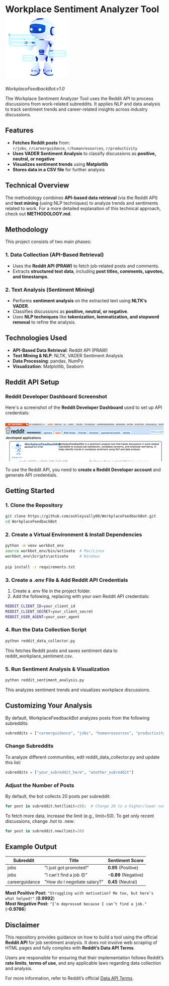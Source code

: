 
# Workplace Sentiment Analyzer Tool ![Bot Logo](https://raw.githubusercontent.com/ashleysally00/WorkplaceFeedbackBot/main/workplacebot300dpi.png)


*WorkplaceFeedbackBot:v1.0* </br>

The Workplace Sentiment Analyzer Tool uses the Reddit API to process discussions from work-related subreddits. It applies NLP and data analysis to track sentiment trends and career-related insights across industry discussions.

## Features

- **Fetches Reddit posts** from:  
  `r/jobs`, `r/careerguidance`, `r/humanresources`, `r/productivity`
- **Uses VADER Sentiment Analysis** to classify discussions as **positive, neutral, or negative**  
- **Visualizes sentiment trends** using **Matplotlib**  
- **Stores data in a CSV file** for further analysis

## **Technical Overview**  
The methodology combines **API-based data retrieval** (via the Reddit API) and **text mining** (using NLP techniques) to analyze trends and sentiments related to work. For a more detailed explanation of this technical approach, check out **METHODOLOGY.md**.  

## **Methodology**  
This project consists of two main phases:  

### **1. Data Collection (API-Based Retrieval)**  
- Uses the **Reddit API (PRAW)** to fetch job-related posts and comments.  
- Extracts **structured text data**, including **post titles, comments, upvotes, and timestamps**.  

### **2. Text Analysis (Sentiment Mining)**  
- Performs **sentiment analysis** on the extracted text using **NLTK’s VADER**.  
- Classifies discussions as **positive, neutral, or negative**.  
- Uses **NLP techniques** like **tokenization, lemmatization, and stopword removal** to refine the analysis.  

## **Technologies Used**  
- **API-Based Data Retrieval**: Reddit API (PRAW)  
- **Text Mining & NLP**: NLTK, VADER Sentiment Analysis  
- **Data Processing**: pandas, NumPy  
- **Visualization**: Matplotlib, Seaborn  


## Reddit API Setup

### Reddit Developer Dashboard Screenshot

Here's a screenshot of the **Reddit Developer Dashboard** used to set up API credentials:

<img src="https://raw.githubusercontent.com/ashleysally00/WorkplaceFeedbackBot/main/red.png" width="580">

To use the Reddit API, you need to **create a Reddit Developer account** and generate API credentials.

## Getting Started

### 1. Clone the Repository

```sh
git clone https://github.com/ashleysally00/WorkplaceFeedbackBot.git
cd WorkplaceFeedbackBot
```

### 2. Create a Virtual Environment & Install Dependencies

```sh
python -m venv workbot_env
source workbot_env/bin/activate  # Mac/Linux
workbot_env\Scripts\activate     # Windows

pip install -r requirements.txt
```

### 3. Create a .env File & Add Reddit API Credentials

1. Create a .env file in the project folder.
2. Add the following, replacing with your own Reddit API credentials:

```sh
REDDIT_CLIENT_ID=your_client_id
REDDIT_CLIENT_SECRET=your_client_secret
REDDIT_USER_AGENT=your_user_agent
```

### 4. Run the Data Collection Script

```sh
python reddit_data_collector.py
```

This fetches Reddit posts and saves sentiment data to reddit_workplace_sentiment.csv.

### 5. Run Sentiment Analysis & Visualization

```sh
python reddit_sentiment_analysis.py
```

This analyzes sentiment trends and visualizes workplace discussions.

## Customizing Your Analysis

By default, WorkplaceFeedbackBot analyzes posts from the following subreddits:
```python
subreddits = ["careerguidance", "jobs", "humanresources", "productivity"]
```

### Change Subreddits
To analyze different communities, edit reddit_data_collector.py and update this list:

```python
subreddits = ["your_subreddit_here", "another_subreddit"]
```

### Adjust the Number of Posts
By default, the bot collects 20 posts per subreddit:

```python
for post in subreddit.hot(limit=20):  # Change 20 to a higher/lower number
```

To fetch more data, increase the limit (e.g., limit=50).
To get only recent discussions, change .hot to .new:

```python
for post in subreddit.new(limit=20)
```


## Example Output

| Subreddit       | Title                                        | Sentiment Score       |
|----------------|--------------------------------------------|----------------------|
| jobs          | "I just got promoted!"                      | **0.95** (Positive)  |
| jobs          | "I can't find a job 😞"                    | **-0.89** (Negative) |
| careerguidance | "How do I negotiate salary?"               | **0.45** (Neutral)   |

**Most Positive Post:** `"Struggling with motivation? Me too, but here’s what helped!"` (**0.9992**)  
**Most Negative Post:** `"I’m depressed because I can’t find a job."` (**-0.9786**)  

## Disclaimer
This repository provides guidance on how to build a tool using the official **Reddit API** for job sentiment analysis. It does not involve web scraping of HTML pages and fully complies with **Reddit’s Data API Terms**.  

Users are responsible for ensuring that their implementation follows Reddit’s **rate limits**, **terms of use**, and any applicable laws regarding data collection and analysis.  

For more information, refer to Reddit’s official [Data API Terms](https://www.redditinc.com/policies/data-api-terms).


